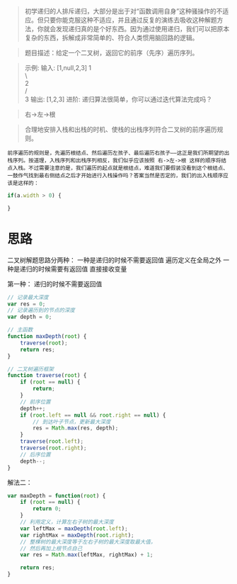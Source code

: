 >初学递归的人排斥递归，大部分是出于对“函数调用自身”这种骚操作的不适应。但只要你能克服这种不适应，并且通过反复的演练去吸收这种解题方法，你就会发现递归真的是个好东西。因为通过使用递归，我们可以把原本复杂的东西，拆解成非常简单的、符合人类惯用脑回路的逻辑。

> 题目描述：给定一个二叉树，返回它的前序（先序）遍历序列。

>示例: 输入: [1,null,2,3]
1   
 \   
  2   
 /  
3 
输出: [1,2,3]
进阶: 递归算法很简单，你可以通过迭代算法完成吗？
 
> 右->左->根

> 合理地安排入栈和出栈的时机、使栈的出栈序列符合二叉树的前序遍历规则。

```
前序遍历的规则是，先遍历根结点、然后遍历左孩子、最后遍历右孩子——这正是我们所期望的出栈序列。按道理，入栈序列和出栈序列相反，我们似乎应该按照 右->左->根 这样的顺序将结点入栈。不过需要注意的是，我们遍历的起点就是根结点，难道我们要假装没看到这个根结点、一鼓作气找到最右侧结点之后才开始进行入栈操作吗？答案当然是否定的，我们的出入栈顺序应该是这样的：
```

```js
if(a.width > 0) {

}
```

# 思路
二叉树解题思路分两种：
  一种是递归的时候不需要返回值    遍历定义在全局之外
  一种是递归的时候需要有返回值    直接接收变量

第一种： 递归的时候不需要返回值
```js
// 记录最大深度
var res = 0;
// 记录遍历到的节点的深度
var depth = 0;

// 主函数
function maxDepth(root) {
    traverse(root);
    return res;
}

// 二叉树遍历框架
function traverse(root) {
    if (root == null) {
        return;
    }
    // 前序位置
    depth++;
    if (root.left == null && root.right == null) {
        // 到达叶子节点，更新最大深度
        res = Math.max(res, depth);
    }
    traverse(root.left);
    traverse(root.right);
    // 后序位置
    depth--;
}
```
解法二：
```js
var maxDepth = function(root) {
    if (root == null) {
        return 0;
    }
    // 利用定义，计算左右子树的最大深度
    var leftMax = maxDepth(root.left);
    var rightMax = maxDepth(root.right);
    // 整棵树的最大深度等于左右子树的最大深度取最大值，
    // 然后再加上根节点自己
    var res = Math.max(leftMax, rightMax) + 1;

    return res;
}
```
